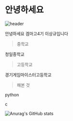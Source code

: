 # 안녕하세요

![header](https://capsule-render.vercel.app/api?type=Waving&color=003399&height=200&section=header&text=이상규&fontSize=50&animation=fadeIn&fontColor=DDDDDD)

안녕하세요 겜마고4기 이상규입니다
>중학교

청일중학교

>고등학교

경기게임마이스터고등학교
>해본 것

python

c

![Anurag's GitHub stats](https://github-readme-stats.vercel.app/api?username=leo82380&show_icons=true&theme=radical)
